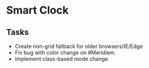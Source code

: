 # Smart Clock

## Tasks

- Create non-grid fallback for older browsers/IE/Edge
- Fix bug with color change on #Meridiem.
- Implement class-based mode change.